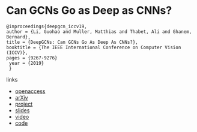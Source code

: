 # Can GCNs Go as Deep as CNNs?

```
@inproceedings{deepgcn_iccv19,
author = {Li, Guohao and Muller, Matthias and Thabet, Ali and Ghanem, Bernard},
title = {DeepGCNs: Can GCNs Go As Deep As CNNs?},
booktitle = {The IEEE International Conference on Computer Vision (ICCV)},
pages = {9267-9276}
 year = {2019}
 }
```

links
- [openaccess](http://openaccess.thecvf.com/content_ICCV_2019/html/Li_DeepGCNs_Can_GCNs_Go_As_Deep_As_CNNs_ICCV_2019_paper.html)
- [arXiv](https://arxiv.org/abs/1904.03751)
- [project](https://sites.google.com/view/deep-gcns)
- [slides](https://docs.google.com/presentation/d/1L82wWymMnHyYJk3xUKvteEWD5fX0jVRbCbI65Cxxku0/present#slide=id.g5b05927e46_4_61)
- [video](https://youtu.be/CHB96wBV4Ts)
- [code](https://github.com/lightaime/deep_gcns)
